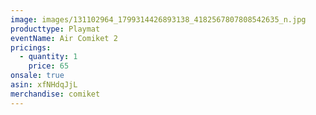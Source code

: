 ```yaml
---
image: images/131102964_1799314426893138_4182567807808542635_n.jpg
producttype: Playmat
eventName: Air Comiket 2
pricings:
  - quantity: 1
    price: 65
onsale: true
asin: xfNHdqJjL
merchandise: comiket
---
```

